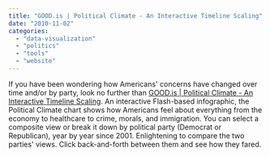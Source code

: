 ```yaml
---
title: "GOOD.is | Political Climate - An Interactive Timeline Scaling"
date: "2010-11-02"
categories: 
  - "data-visualization"
  - "politics"
  - "tools"
  - "website"
---
```


If you have been wondering how Americans' concerns have changed over time and/or by party, look no further than [GOOD.is | Political Climate - An Interactive Timeline Scaling](http://awesome.good.is/transparency/web/1010/political-climate-chart/interactive.html). An interactive Flash-based infographic, the Political Climate chart shows how Americans feel about everything from the economy to healthcare to crime, morals, and immigration. You can select a composite view or break it down by political party (Democrat or Republican), year by year since 2001. Enlightening to compare the two parties' views. Click back-and-forth between them and see how they fared.
